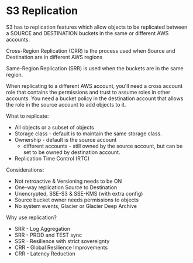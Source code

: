 # S3 Replication

S3 has to replication features which allow objects to be replicated between a SOURCE and DESTINATION buckets in the same or different AWS accounts.

Cross-Region Replication (CRR) is the process used when Source and Destination are in different AWS regions

Same-Region Replication (SRR) is used when the buckets are in the same region.

When replicating to a different AWS account, you'll need a cross account role that contains the permissions and trust to assume roles in other accounts.  You need a bucket policy in the destination account that allows the role in the source account to add objects to it.

What to replicate:

* All objects or a subset of objects
* Storage class - default is to maintain the same storage class.
* Ownership - default is the source account
  * different accounts - still owned by the source account, but can be set to be owned by destination account.
* Replication Time Control (RTC)

Considerations:

* Not retroactive & Versioning needs to be ON
* One-way replication Source to Destination
* Unencrypted, SSE-S3 & SSE-KMS (with extra config)
* Source bucket owner needs permissions to objects
* No system events, Glacier or Glacier Deep Archive

Why use replication?

* SRR - Log Aggregation
* SRR - PROD and TEST sync
* SSR - Resilience with strict sovereignty
* CRR - Global Resilience Improvements
* CRR - Latency Reduction

